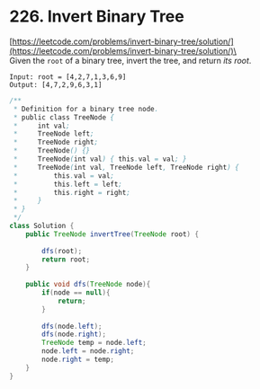 # 226. Invert Binary Tree

[https://leetcode.com/problems/invert-binary-tree/solution/](https://leetcode.com/problems/invert-binary-tree/solution/)\
\
&#x20;Given the `root` of a binary tree, invert the tree, and return _its root_.

```
Input: root = [4,2,7,1,3,6,9]
Output: [4,7,2,9,6,3,1]
```

```java
/**
 * Definition for a binary tree node.
 * public class TreeNode {
 *     int val;
 *     TreeNode left;
 *     TreeNode right;
 *     TreeNode() {}
 *     TreeNode(int val) { this.val = val; }
 *     TreeNode(int val, TreeNode left, TreeNode right) {
 *         this.val = val;
 *         this.left = left;
 *         this.right = right;
 *     }
 * }
 */
class Solution {
    public TreeNode invertTree(TreeNode root) {
        
        dfs(root);
        return root;
    }
    
    public void dfs(TreeNode node){
        if(node == null){
            return;
        }
        
        dfs(node.left);
        dfs(node.right);
        TreeNode temp = node.left;
        node.left = node.right;
        node.right = temp;
    }
}
```
